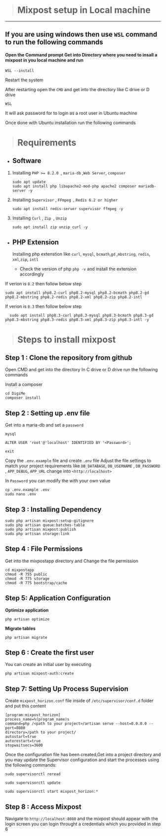># Mixpost setup in Local machine

---

## If you are using windows then use `WSL` command to run the following commands  

#### Open the Command prompt Get into Directory where you need to insall a mixpost in you local machine and run

```
WSL --install 
```

Restart the system

After restarting open the `CMD` and get into the directory like C drive or D drive  

```
WSL
```

It will ask password for to login as a root user in Ubuntu machine

Once done with Ubuntu installation run the following commands

># **Requirements**
>
- ## **Software**

1. Installing `PHP >= 8.2.0 `, `maria-db` ,` Web Server `, `composer`
   ```
   sudo apt update 
   sudo apt install php libapache2-mod-php apache2 composer mariadb-server -y
   ```
2. Installing `Supervisor` , `FFmpeg `, `Redis 6.2 or higher`
   
   ```
   sudo apt install redis-server supervisor ffmpeg -y
   ```
3. Installing  `Curl` , `Zip `,  `Unzip`

   ```
   sudo apt install zip unzip curl -y
   ```

- ## **PHP Extension**

   Installing php extenstion like `curl`, `mysql`,   `bcmath`,`gd` ,`mbstring`, `redis`, `xml`,`zip`, `intl`
  -  Check the version of php `php -v` and install the extension accordingly
  
 If verion is `8.2` then follow below step 
 ```
 sudo apt install php8.2-curl php8.2-mysql php8.2-bcmath php8.2-gd php8.2-mbstring php8.2-redis php8.2-xml php8.2-zip php8.2-intl
 ```
 If verion is `8.3` then follow below step 

  ```
    sudo apt install php8.3-curl php8.3-mysql php8.3-bcmath php8.3-gd php8.3-mbstring php8.3-redis php8.3-xml php8.3-zip php8.3-intl -y
  ```


> # Steps to install mixpost

## Step 1 : **Clone the repository from github**

Open CMD and get into the directory In C drive or D drive run the following commands

Install a composer 

   ```
   cd DigiMe
   composer install
   ```
## Step 2 : **Setting up .env file**
Get into a maria-db and set a  `password`

  ```
  mysql 

  ALTER USER 'root'@'localhost' IDENTIFIED BY '<Password>';

  exit
  ```
Copy the `.env.example` file and create `.env` file Adjust the  file settings to match your project requirements like `DB_DATABASE`, `DB_USERNAME` , `DB_PASSWORD` , `APP_DEBUG`, `APP_URL` change into `<http://localhost>`

In `Password`  you can modify the with your own value
  ```
  cp .env.example .env
  sudo nano .env 
  ```

## Step 3 : **Installing Dependency**

  ```
  sudo php artisan mixpost:setup-gitignore
  sudo php artisan queue:batches-table
  sudo php artisan mixpost:publish
  sudo php artisan storage:link
  ```
## Step 4 : **File Permissions**

Get into the mixpostapp directory and Change the file permission

  ```
  cd mixpostapp
  chmod -R 755 public
  chmod -R 775 storage
  chmod -R 775 bootstrap/cache
  ```

## Step 5:  **Application Configuration**

**Optimize application**

  ```
  php artisan optimize
  ```

**Migrate tables**

  ```
  php artisan migrate
  ```

## Step 6 : **Create the first user**

You can create an initial user by executing

  ```
  php artisan mixpost-auth:create
  ```

## Step 7: **Setting Up Process Supervision**
Create `mixpost_horizon.conf` file inside of `/etc/supervisor/conf.d` folder and put this content
  ```
  [program:mixpost_horizon]
  process_name=%(program_name)s
  command=php /<path to your project>/artisan serve --host=0.0.0.0 --port=8080
  directory=/path to your project/
  autostart=true
  autorestart=true
  stopwaitsecs=3600
  ```
Once the configuration file has been created,Get into a project directory and  you may update the Supervisor configuration and start the processes using the following commands:
  ```
  sudo supervisorctl reread
 
  sudo supervisorctl update
 
  sudo supervisorctl start mixpost_horizon:*
  ```
## Step 8 : **Access Mixpost**

Navigate to `http://localhost:8080`  and the mixpost should appear with the login screen you can login throught a credentials which you provided in step 6 
